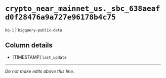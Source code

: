 # `crypto_near_mainnet_us._sbc_638aeafd0f28476a9a727e96178b4c75`
`bq-1` | `bigquery-public-data`

## Column details
* [TIMESTAMP] `last_update`

-------------------------------------------------------------------------------
*Do not make edits above this line.*
